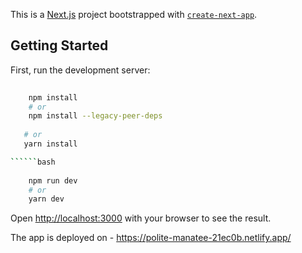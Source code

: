 This is a [Next.js](https://nextjs.org/) project bootstrapped with [`create-next-app`](https://github.com/pranav-yitech/miraj-frontend-task).

## Getting Started

First, run the development server:

```bash
 
    npm install 
    # or
    npm install --legacy-peer-deps
      
   # or 
   yarn install 

``````bash
 
    npm run dev
    # or
    yarn dev
```

Open [http://localhost:3000](http://localhost:3000) with your browser to see the result.

The app is deployed on - https://polite-manatee-21ec0b.netlify.app/
